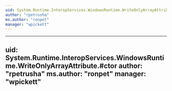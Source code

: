 ```yaml
---
uid: System.Runtime.InteropServices.WindowsRuntime.WriteOnlyArrayAttribute
author: "rpetrusha"
ms.author: "ronpet"
manager: "wpickett"
---
```


---
uid: System.Runtime.InteropServices.WindowsRuntime.WriteOnlyArrayAttribute.#ctor
author: "rpetrusha"
ms.author: "ronpet"
manager: "wpickett"
---
